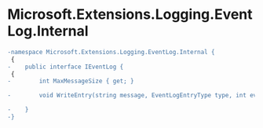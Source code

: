 # Microsoft.Extensions.Logging.EventLog.Internal

``` diff
-namespace Microsoft.Extensions.Logging.EventLog.Internal {
 {
-    public interface IEventLog {
 {
-        int MaxMessageSize { get; }

-        void WriteEntry(string message, EventLogEntryType type, int eventID, short category);

-    }
-}
```

